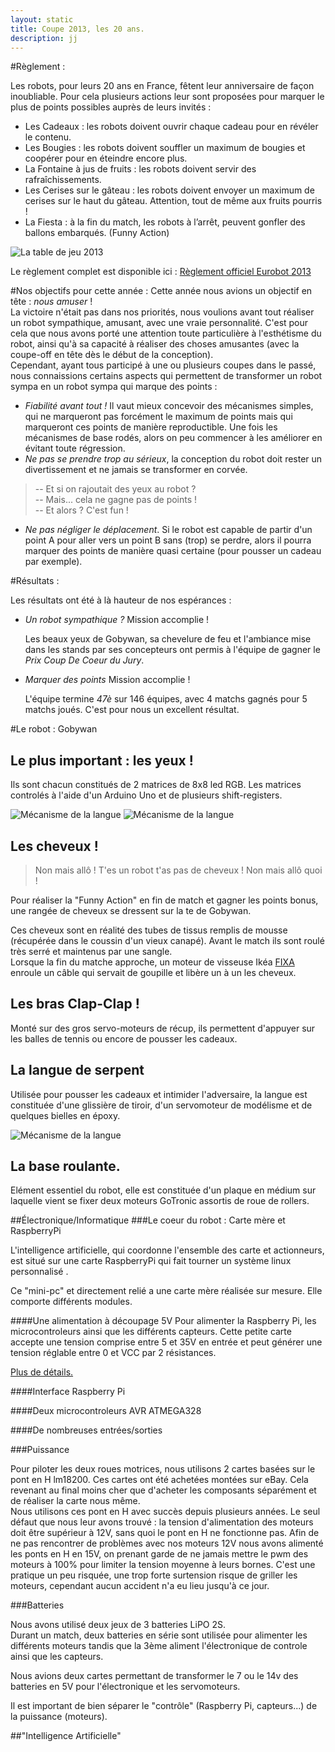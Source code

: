 ```yaml
---
layout: static
title: Coupe 2013, les 20 ans.
description: jj
---
```


#Règlement :

Les robots, pour leurs 20 ans en France, fêtent leur anniversaire de façon inoubliable. Pour cela plusieurs actions leur sont proposées pour marquer le plus de points possibles auprès de leurs invités : 

 * Les Cadeaux : les robots doivent ouvrir chaque cadeau pour en révéler le contenu. 
 * Les Bougies : les robots doivent souffler un maximum de bougies et coopérer pour en éteindre encore plus. 
 * La Fontaine à jus de fruits : les robots doivent servir des rafraîchissements. 
 * Les Cerises sur le gâteau : les robots doivent envoyer un maximum de cerises sur le haut du gâteau. Attention, tout de même aux fruits pourris ! 
 * La Fiesta : à la fin du match, les robots à l’arrêt, peuvent gonfler des ballons embarqués. (Funny Action)

 ![La table de jeu 2013](table-2013.png)

Le règlement complet est disponible ici : [Règlement officiel Eurobot 2013](ReglementEurobot2013FRVersionfinale.pdf)

#Nos objectifs pour cette année :
Cette année nous avions un objectif en tête : *nous amuser* !<br>
La victoire n'était pas dans nos priorités, nous voulions avant tout réaliser un robot sympathique, amusant, avec une vraie personnalité. C'est pour cela que nous avons porté une attention toute particulière à l'esthétisme du robot, ainsi qu'à sa capacité à réaliser des choses amusantes (avec la coupe-off en tête dès le début de la conception).<br>
Cependant, ayant tous participé à une ou plusieurs coupes dans le passé, nous connaissions certains aspects qui permettent de transformer un robot sympa en un robot sympa qui marque des points :

 * *Fiabilité avant tout !* Il vaut mieux concevoir des mécanismes simples, qui ne marqueront pas forcément le maximum de points mais qui marqueront ces points de manière reproductible. Une fois les mécanismes de base rodés, alors on peu commencer à les améliorer en évitant toute régression.
 * *Ne pas se prendre trop au sérieux*, la conception du robot doit rester un divertissement et ne jamais se transformer en corvée. 
>-- Et si on rajoutait des yeux au robot ?<br>
>-- Mais... cela ne gagne pas de points !<br>
>-- Et alors ? C'est fun !<br>
 * *Ne pas négliger le déplacement*. Si le robot est capable de partir d'un point A pour aller vers un point B sans (trop) se perdre, alors il pourra marquer des points de manière quasi certaine (pour pousser un cadeau par exemple).

#Résultats :

Les résultats ont été à là hauteur de nos espérances :

* *Un robot sympathique ?*   Mission accomplie !

 	Les beaux yeux de Gobywan, sa chevelure de feu et l'ambiance mise dans les stands par ses concepteurs ont permis à l'équipe de gagner le *Prix Coup De Coeur du Jury*.

* *Marquer des points*   Mission accomplie !

	L'équipe termine *47è* sur 146 équipes, avec 4 matchs gagnés pour 5 matchs joués. C'est pour nous un excellent résultat.

#Le robot : Gobywan

## Le plus important : les yeux !

Ils sont chacun constitués de 2 matrices de 8x8 led RGB.
Les matrices controlés à l'aide d'un Arduino Uno et de plusieurs shift-registers.

![Mécanisme de la langue](shield-yx.jpg)
![Mécanisme de la langue](yeux_explication.jpg)


## Les cheveux !

>Non mais allô ! T'es un robot t'as pas de cheveux ! Non mais allô quoi !

Pour réaliser la "Funny Action" en fin de match et gagner les points bonus, une rangée de cheveux se dressent sur la te de Gobywan.

Ces cheveux sont en réalité des tubes de tissus remplis de mousse (récupérée dans le coussin d'un vieux canapé). Avant le match ils sont roulé très serré et maintenus par une sangle.<br>
Lorsque la fin du matche approche, un moteur de visseuse Ikéa [FIXA](http://www.ikea.com/fr/fr/catalog/products/20214199/) enroule un câble qui servait de goupille et libère un à un les cheveux.

<!---
[Article détaillé sur les Cheveux.]()
-->

## Les bras Clap-Clap !

Monté sur des gros servo-moteurs de récup, ils permettent d'appuyer sur les balles de tennis ou encore de pousser les cadeaux.

## La langue de serpent

Utilisée pour pousser les cadeaux et intimider l'adversaire, la langue est constituée d'une glissière de tiroir, d'un servomoteur de modélisme et de quelques bielles en époxy.

![Mécanisme de la langue](langue_explication.jpg)


## La base roulante.

Elément essentiel du robot, elle est constituée d'un plaque en médium sur laquelle vient se fixer deux moteurs GoTronic assortis de roue de rollers.

<!---
[Tous les détails sur la page dédiée !]()
-->


##Électronique/Informatique
###Le coeur du robot : Carte mère et RaspberryPi

L'intelligence artificielle, qui coordonne l'ensemble des carte et actionneurs, est situé sur une carte RaspberryPi qui fait tourner un système linux personnalisé .

Ce "mini-pc" et directement relié a une carte mère réalisée sur mesure. Elle comporte différents modules.

####Une alimentation à découpage 5V
Pour alimenter la Raspberry Pi, les microcontroleurs ainsi que les différents capteurs.
Cette petite carte accepte une tension comprise entre 5 et 35V en entrée et peut générer une tension réglable entre 0 et VCC par 2 résistances.

[Plus de détails.](/modules/electronique/alimentation_a_decoupage/)

####Interface Raspberry Pi

####Deux microcontroleurs AVR ATMEGA328

####De nombreuses entrées/sorties

###Puissance

Pour piloter les deux roues motrices, nous utilisons 2 cartes basées sur le pont en H lm18200.
Ces cartes ont été achetées montées sur eBay. Cela revenant au final moins cher que d'acheter les composants séparément et de réaliser la carte nous même.<br>
Nous utilisons ces pont en H avec succès depuis plusieurs années. Le seul défaut que nous leur avons trouvé : la tension d'alimentation des moteurs doit être supérieur à 12V, sans quoi le pont en H ne fonctionne pas. Afin de ne pas rencontrer de problèmes avec nos moteurs 12V nous avons alimenté les ponts en H en 15V, on prenant garde de ne jamais mettre le pwm des moteurs à 100% pour limiter la tension moyenne à leurs bornes. C'est une pratique un peu risquée, une trop forte surtension risque de griller les moteurs, cependant aucun accident n'a eu lieu jusqu'à ce jour.

###Batteries

Nous avons utilisé deux jeux de 3 batteries LiPO 2S.<br>
Durant un match, deux batteries en série sont utilisée pour alimenter les différents moteurs tandis que la 3ème aliment l'électronique de controle ainsi que les capteurs.

Nous avions deux cartes permettant de transformer le 7 ou le 14v des batteries en 5V pour l'électronique et les servomoteurs.

<!---
Tous les détails sur la page dédiée !]()
-->

 Il est important de bien séparer le "contrôle" (Raspberry Pi, capteurs...) de la puissance (moteurs).

##"Intelligence Artificielle"
